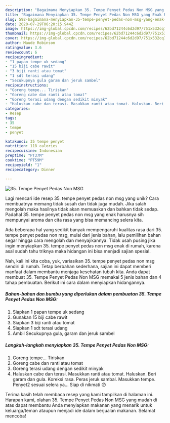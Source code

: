 ```yaml
---
description: "Bagaimana Menyiapkan 35. Tempe Penyet Pedas Non MSG yang Enak Banget"
title: "Bagaimana Menyiapkan 35. Tempe Penyet Pedas Non MSG yang Enak Banget"
slug: 592-bagaimana-menyiapkan-35-tempe-penyet-pedas-non-msg-yang-enak-banget
date: 2020-07-29T06:20:15.944Z
image: https://img-global.cpcdn.com/recipes/62bd71244c6d2d97/751x532cq70/35-tempe-penyet-pedas-non-msg-foto-resep-utama.jpg
thumbnail: https://img-global.cpcdn.com/recipes/62bd71244c6d2d97/751x532cq70/35-tempe-penyet-pedas-non-msg-foto-resep-utama.jpg
cover: https://img-global.cpcdn.com/recipes/62bd71244c6d2d97/751x532cq70/35-tempe-penyet-pedas-non-msg-foto-resep-utama.jpg
author: Maude Robinson
ratingvalue: 3.6
reviewcount: 6
recipeingredient:
- "1 papan tempe uk sedang"
- "15 biji cabe rawit"
- "3 biji ranti atau tomat"
- "1 sdt terasi udang"
- "Secukupnya gula garam dan jeruk sambel"
recipeinstructions:
- "Goreng tempe... Tiriskan"
- "Goreng cabe dan ranti atau tomat"
- "Goreng terasi udang dengan sedikit minyak"
- "Haluskan cabe dan terasi. Masukkan ranti atau tomat. Haluskan. Beri garam dan gula. Koreksi rasa. Peras jeruk sambal. Masukkan tempe. Penyet2 sesuai selera ya... Siap di nikmati 😙"
categories:
- Resep
tags:
- 35
- tempe
- penyet

katakunci: 35 tempe penyet 
nutrition: 118 calories
recipecuisine: Indonesian
preptime: "PT37M"
cooktime: "PT59M"
recipeyield: "1"
recipecategory: Dinner

---
```



![35. Tempe Penyet Pedas Non MSG](https://img-global.cpcdn.com/recipes/62bd71244c6d2d97/751x532cq70/35-tempe-penyet-pedas-non-msg-foto-resep-utama.jpg)

Lagi mencari ide resep 35. tempe penyet pedas non msg yang unik? Cara membuatnya memang tidak susah dan tidak juga mudah. Jika salah mengolah maka hasilnya tidak akan memuaskan dan bahkan tidak sedap. Padahal 35. tempe penyet pedas non msg yang enak harusnya sih mempunyai aroma dan cita rasa yang bisa memancing selera kita.



Ada beberapa hal yang sedikit banyak mempengaruhi kualitas rasa dari 35. tempe penyet pedas non msg, mulai dari jenis bahan, lalu pemilihan bahan segar hingga cara mengolah dan menyajikannya. Tidak usah pusing jika ingin menyiapkan 35. tempe penyet pedas non msg enak di rumah, karena asal sudah tahu triknya maka hidangan ini bisa menjadi sajian spesial.


Nah, kali ini kita coba, yuk, variasikan 35. tempe penyet pedas non msg sendiri di rumah. Tetap berbahan sederhana, sajian ini dapat memberi manfaat dalam membantu menjaga kesehatan tubuh kita. Anda dapat membuat 35. Tempe Penyet Pedas Non MSG memakai 5 jenis bahan dan 4 tahap pembuatan. Berikut ini cara dalam menyiapkan hidangannya.

<!--inarticleads1-->

##### Bahan-bahan dan bumbu yang diperlukan dalam pembuatan 35. Tempe Penyet Pedas Non MSG:

1. Siapkan 1 papan tempe uk sedang
1. Gunakan 15 biji cabe rawit
1. Siapkan 3 biji ranti atau tomat
1. Siapkan 1 sdt terasi udang
1. Ambil Secukupnya gula, garam dan jeruk sambel




<!--inarticleads2-->

##### Langkah-langkah menyiapkan 35. Tempe Penyet Pedas Non MSG:

1. Goreng tempe... Tiriskan
1. Goreng cabe dan ranti atau tomat
1. Goreng terasi udang dengan sedikit minyak
1. Haluskan cabe dan terasi. Masukkan ranti atau tomat. Haluskan. Beri garam dan gula. Koreksi rasa. Peras jeruk sambal. Masukkan tempe. Penyet2 sesuai selera ya... Siap di nikmati 😙




Terima kasih telah membaca resep yang kami tampilkan di halaman ini. Harapan kami, olahan 35. Tempe Penyet Pedas Non MSG yang mudah di atas dapat membantu Anda menyiapkan makanan yang menarik untuk keluarga/teman ataupun menjadi ide dalam berjualan makanan. Selamat mencoba!
